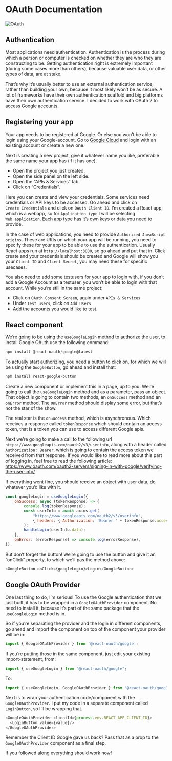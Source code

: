 # OAuth Documentation
![OAuth](https://upload.wikimedia.org/wikipedia/commons/d/d2/Oauth_logo.svg)



## Authentication

Most applications need authentication. Authentication is the process during which a person or computer is checked on whether they are who they are constructing to be. 
Getting authentication right is extremely important (during some cases more than others), because valuable user data, or other types of data, are at stake.

That’s why it’s usually better to use an external authentication service, rather than building your own, because it most likely won’t be as secure. 
A lot of frameworks have their own authentication scaffold and big platforms have their own authentication service. I decided to work with OAuth 2 to access 
Google accounts.

## Registering your app

Your app needs to be registered at Google. Or else you won’t be able to login using your Google-account. Go to [Google Cloud](https://console.cloud.google.com/) and 
login with an existing account or create a new one. 

Next is creating a new project, give it whatever name you like, preferable the same name your app has (if it has one).
-	Open the project you just created.
-	Open the side panel on the left side.
-	Open the “APIs & Services” tab.
-	Click on “Credentials”.

Here you can create and view your credentials. Some services need credentials or API keys to be accessed. Go ahead and click on </br>`Create Credentials` 
and click on `OAuth Client ID`. I’m created a React app, which is a webapp, so for `Application type`  I will be selecting </br>`Web application`. Each app type has 
it’s own keys or data you need to provide. 

In the case of web applications, you need to provide `Authorized JavaScript origins`. These are URIs on which your app will be running, you need to specify 
these for your app to be able to use the authentication. Usually React apps run at `http://localhost:3000`, so go ahead and put that in. Click create and your 
credentials should be created and Google will show you your `Client ID` and `Client Secret`, you may need these for specific usecases.

You also need to add some testusers for your app to login with, if you don’t add a Google Account as a testuser, you won’t be able to login with that account. While you’re still in the same project: 
-	Click on `OAuth Consent Screen`, again under `APIs & Services` 
-	Under `Test users`, click on `Add Users`
-	Add the accounts you would like to test.

## React component

We’re going to be using the `useGoogleLogin` method to authorize the user, to install Google OAuth use the following command:

```javascript
npm install @react-oauth/google@latest
```

To actually start authorizing, you need a button to click on, for which we will be using the `GoogleButton`, go ahead and install that:

```javascript
npm install react-google-button
```

Create a new component or implement this in a page, up to you. We’re going to call the `useGoogleLogin` method and as a parameter, pass an object. 
That object is going to contain two methods, an `onSuccess` method and an `onError` method. The `OnError` method should display some error, but that’s 
not the star of the show.

The real star is the `onSuccess` method, which is asynchronous. Which receives a response called `tokenResponse` which should contain an access token, 
that is a token you can use to access different Google apis. 

Next we’re going to make a call to the following url `https://www.googleapis.com/oauth2/v3/userinfo`, along with a header called `Authorization: Bearer`, 
which is going to contain the access token we received from that response. If you would like to read more about this part of logging in, feel free to read the 
following article: https://www.oauth.com/oauth2-servers/signing-in-with-google/verifying-the-user-info/

If everything went fine, you should receive an object with user data, do whatever you’d like with it.

```javascript
const googleLogin = useGoogleLogin({
    onSuccess: async (tokenResponse) => {
        console.log(tokenResponse);
        const userInfo = await axios.get(
            "https://www.googleapis.com/oauth2/v3/userinfo",
            { headers: { Authorization: 'Bearer ' + tokenResponse.access_token } }
        );
        handleLogin(userInfo.data);
    },
    onError: (errorResponse) => console.log(errorResponse),
});
```

But don’t forget the button! We’re going to use the button and give it an “onClick” property, to which we’ll pas the method above:

```javascript
<GoogleButton onClick={googleLogin}>Login</GoogleButton>
```

## Google OAuth Provider

One last thing to do, I’m serious! To use the Google authentication that we just built, it has to be wrapped in a `GoogleOAuthProvider` component. 
No need to install it, because it’s part of the same package that the `useGoogleLogin` method is in.

So if you’re separating the provider and the login in different components, go ahead and import the component on top of the component your provider will be in:

```javascript
import { GoogleOAuthProvider } from '@react-oauth/google';
```

If you’re putting those in the same component, just edit your existing import-statement, from:

```javascript
import { useGoogleLogin } from "@react-oauth/google";
```

To:

```javascript
import { useGoogleLogin, GoogleOAuthProvider } from "@react-oauth/google";
```

Next is to wrap your authentication code/component with the `GoogleOAuthProvider`. I put my code in a separate component called `LoginButton`, 
so I’ll be wrapping that.

```javascript
<GoogleOAuthProvider clientId={process.env.REACT_APP_CLIENT_ID}>
  <LoginButton value={value}/>
</GoogleOAuthProvider>
```

Remember the Client ID Google gave us back? Pass that as a prop to the `GoogleOAuthProvider` component as a final step.

If you followed along everything should work now!
